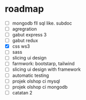 # roadmap


- [ ] mongodb fll sql like. subdoc
- [ ] agregration
- [ ] gabut express 3
- [ ] gabut redux
- [x] css ws3
- [ ] sass
- [ ] slicing ui design
- [ ] farmwork: bootstarp, tailwind
- [ ] slicing ui design with framework
- [ ] automatic testing
- [ ] projek olshop ci mysql
- [ ] projek olshop ci mongodb
- [ ] catatan 2
